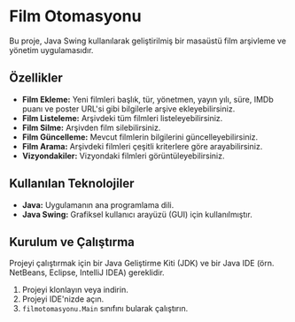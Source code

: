 # Film Otomasyonu

Bu proje, Java Swing kullanılarak geliştirilmiş bir masaüstü film arşivleme ve yönetim uygulamasıdır.

## Özellikler

* **Film Ekleme:** Yeni filmleri başlık, tür, yönetmen, yayın yılı, süre, IMDb puanı ve poster URL'si gibi bilgilerle arşive ekleyebilirsiniz.
* **Film Listeleme:** Arşivdeki tüm filmleri listeleyebilirsiniz.
* **Film Silme:** Arşivden film silebilirsiniz.
* **Film Güncelleme:** Mevcut filmlerin bilgilerini güncelleyebilirsiniz.
* **Film Arama:** Arşivdeki filmleri çeşitli kriterlere göre arayabilirsiniz.
* **Vizyondakiler:** Vizyondaki filmleri görüntüleyebilirsiniz.

## Kullanılan Teknolojiler

* **Java:** Uygulamanın ana programlama dili.
* **Java Swing:** Grafiksel kullanıcı arayüzü (GUI) için kullanılmıştır.

## Kurulum ve Çalıştırma

Projeyi çalıştırmak için bir Java Geliştirme Kiti (JDK) ve bir Java IDE (örn. NetBeans, Eclipse, IntelliJ IDEA) gereklidir.

1. Projeyi klonlayın veya indirin.
2. Projeyi IDE'nizde açın.
3. `filmotomasyonu.Main` sınıfını bularak çalıştırın.
